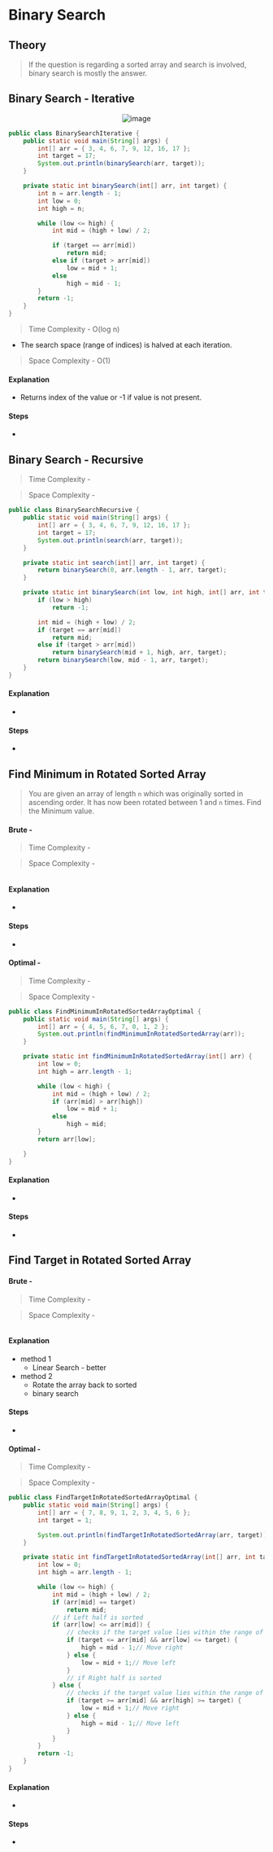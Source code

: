 # **Binary Search**
## **Theory**
> If the question is regarding a sorted array and search is involved, binary search is mostly the answer.
## **Binary Search - Iterative**
<div align="center">
  <img alt="image" src="assets/Screenshot 2024-12-24 155639.png" />
</div>

```java
public class BinarySearchIterative {
    public static void main(String[] args) {
        int[] arr = { 3, 4, 6, 7, 9, 12, 16, 17 };
        int target = 17;
        System.out.println(binarySearch(arr, target));
    }

    private static int binarySearch(int[] arr, int target) {
        int n = arr.length - 1;
        int low = 0;
        int high = n;

        while (low <= high) {
            int mid = (high + low) / 2;

            if (target == arr[mid])
                return mid;
            else if (target > arr[mid])
                low = mid + 1;
            else
                high = mid - 1;
        }
        return -1;
    }
}
```
>Time Complexity - O(log n)
- The search space (range of indices) is halved at each iteration.

>Space Complexity - O(1)
#### Explanation

- Returns index of the value or -1 if value is not present.

#### Steps

-

## **Binary Search - Recursive**
>Time Complexity - 

>Space Complexity - 
```java
public class BinarySearchRecursive {
    public static void main(String[] args) {
        int[] arr = { 3, 4, 6, 7, 9, 12, 16, 17 };
        int target = 17;
        System.out.println(search(arr, target));
    }

    private static int search(int[] arr, int target) {
        return binarySearch(0, arr.length - 1, arr, target);
    }

    private static int binarySearch(int low, int high, int[] arr, int target) {
        if (low > high)
            return -1;

        int mid = (high + low) / 2;
        if (target == arr[mid])
            return mid;
        else if (target > arr[mid])
            return binarySearch(mid + 1, high, arr, target);
        return binarySearch(low, mid - 1, arr, target);
    }
}
```
#### Explanation

- 

#### Steps

-

## **Find Minimum in Rotated Sorted Array**
> You are given an array of length `n` which was originally sorted in ascending order. It has now been rotated between 1 and `n` times. Find the Minimum value.
#### Brute - 
>Time Complexity - 

>Space Complexity - 
```java

```
#### Explanation

-

#### Steps

-

#### Optimal -
>Time Complexity - 

>Space Complexity - 

```java
public class FindMinimumInRotatedSortedArrayOptimal {
    public static void main(String[] args) {
        int[] arr = { 4, 5, 6, 7, 0, 1, 2 };
        System.out.println(findMinimumInRotatedSortedArray(arr));
    }

    private static int findMinimumInRotatedSortedArray(int[] arr) {
        int low = 0;
        int high = arr.length - 1;

        while (low < high) {
            int mid = (high + low) / 2;
            if (arr[mid] > arr[high])
                low = mid + 1;
            else
                high = mid;
        }
        return arr[low];

    }
}
```
#### Explanation

-

#### Steps

-

## **Find Target in Rotated Sorted Array**
>
#### Brute - 
>Time Complexity - 

>Space Complexity - 
```java

```
#### Explanation

- method 1
    - Linear Search - better
- method 2
    - Rotate the array back to sorted
    - binary search

#### Steps

-

#### Optimal -
>Time Complexity - 

>Space Complexity - 

```java
public class FindTargetInRotatedSortedArrayOptimal {
    public static void main(String[] args) {
        int[] arr = { 7, 8, 9, 1, 2, 3, 4, 5, 6 };
        int target = 1;

        System.out.println(findTargetInRotatedSortedArray(arr, target));
    }

    private static int findTargetInRotatedSortedArray(int[] arr, int target) {
        int low = 0;
        int high = arr.length - 1;

        while (low <= high) {
            int mid = (high + low) / 2;
            if (arr[mid] == target)
                return mid;
            // if Left half is sorted
            if (arr[low] <= arr[mid]) {
                // checks if the target value lies within the range of the sorted left half
                if (target <= arr[mid] && arr[low] <= target) {
                    high = mid - 1;// Move right
                } else {
                    low = mid + 1;// Move left
                }
                // if Right half is sorted
            } else {
                // checks if the target value lies within the range of the sorted right half
                if (target >= arr[mid] && arr[high] >= target) {
                    low = mid + 1;// Move right
                } else {
                    high = mid - 1;// Move left
                }
            }
        }
        return -1;
    }
}
```
#### Explanation

-

#### Steps

-